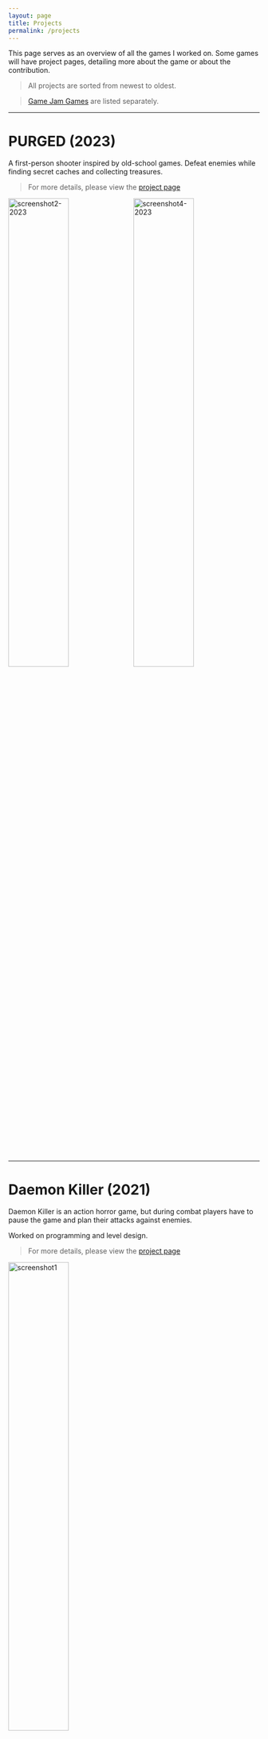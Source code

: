 ```yaml
---
layout: page
title: Projects
permalink: /projects
---
```


<!--- use target="_blank" to open links to new tabs/windows --->

This page serves as an overview of all the games I worked on. Some games will have project pages, detailing more about the game or about the contribution.

> All projects are sorted from newest to oldest.
 
> [Game Jam Games](/projects#game-jam-games) are listed separately.

---

PURGED (2023)
=====
A first-person shooter inspired by old-school games. Defeat enemies while finding secret caches and collecting treasures.
  
> For more details, please view the [project page](/projects/purged)

<p>
  <img src="/assets/purged/screenshot7.png" alt="screenshot2-2023" width="49%"/>
  <img src="/assets/purged/screenshot9.png" alt="screenshot4-2023" width="49%"/>
</p>

---

Daemon Killer (2021)
=====
Daemon Killer is an action horror game, but during combat players have to pause the game and plan their attacks against enemies.
  
  Worked on programming and level design.
  
> For more details, please view the [project page](/projects/daemon-killer)

<p>
  <img src="/assets/daemonkiller/screenshot2.png" alt="screenshot1" width="49%"/>
</p>

---

Project Beatdown (2020)
=====
A remake of High School Hero using a new combat system, and updated visuals.
  
  This was a solo project.
  
> For more details, please view the [project page](/projects/beatdown-and-recursed)

<p>
  <img src="/assets/beatdown/screenshot2.png" alt="screenshot1" width="49%"/>
  <img src="/assets/beatdown/screenshot5.png" alt="screenshot2" width="49%"/>
</p>

---

Project Liskov (2020)
=====
Up to 4 wizards must defeat enemies by using their hands to physically combine cards together to create attacks in this multiplayer card game.
  
  Worked on art and some programming (UI).

---
  
Twin Curse (2015)
=====
After the kingdom unleashes a demonic horde on the lands, a hero must use their imbued curse to eradicate the invasion in this difficult platforming action game.
  
  Worked on all game art.
  
> For more details, please view the [project page](/projects/twin-curse)

NOTE: Screenshots are for an updated ReCurse version, but the visuals are identical from the original project.
<p>
  <img src="/assets/twincurserecurse/screenshot3.png" alt="screenshot1" width="49%"/>
  <img src="/assets/twincurserecurse/screenshot5.png" alt="screenshot2" width="49%"/>
</p>

---

High School Hero (2014)
=====
Real-time RPG set in a high school where teachers plan to brainwash the students to do homework all summer long. Uses a combat system that involves players aiming their attacks to specific targets.
  
  Worked on all game art.
  
> For more details, please view the [project page](/projects/high-school-hero)

<p>
  <img src="/assets/highschoolhero/screenshot1.png" alt="screenshot1" width="49%"/>
  <img src="/assets/highschoolhero/screenshot2.png" alt="screenshot2" width="49%"/>
</p>

---

Game Jam Games {#game-jam-games}
-----
Games completed within a small time-frame, as part of a Game Jam event.

> The games are sorted by the newest ones first.

Yomi no Kuni: World of Darkness (2022)
=====
Find the way out, collecting items to become stronger. Death isn't the end, however! Get a second chance at life by defeating enemies you've killed previously.
  
  Worked on some programming (item pickups and inventory).
  
> Download the game <a href="https://globalgamejam.org/2022/games/world-darkness-yomi-no-kuni-6" target="_blank">here</a>

> For more details, please view the [project page](/projects/world-darkness-yomi-no-kuni)

<p>
  <img src="/assets/yominokuni/screenshot2.png" alt="screenshot1" width="49%"/>
  <img src="/assets/yominokuni/screenshot3.png" alt="screenshot2" width="49%"/>
</p>

Angel Fire (2021)
=====
A bullet-hell shooter for the Game Maker’s Toolkit Jam. Players can pick up scrap by destroying enemies as they go through the level. Accumulated scrap would create a barrier that would protect players from attacks, but by consuming some of the scrap they could unleash a large attack that would destroy multiple enemies at once.
  
  Worked on art, some programming (UI), and the level.
  
> Play the game <a href="https://theburnerguy.itch.io/angelfire" target="_blank">here</a>

<p>
  <img src="/assets/angelfscreenshot.png" alt="angelfire screenshot" width="49%"/>
</p>

Project_1 (2020)
=====
A robot, fuelled by blood, must find all the pieces of a statue spewing blood in the desert. The desert is a vast wasteland, but the robot can activate a sonar-like device to help find the pieces they need as well as finding landmarks to familiarize themselves with the world.
  
  Worked on some animation (all robot character animations).
  
> Download the game <a href="https://globalgamejam.org/2020/games/project1-5" target="_blank">here</a>

<p>
  <img src="/assets/proj1screenshot.png" alt="screenshot1" title="Riveting gameplay." width="49%"/>
</p>

Darkness that Festers (2019)
=====
As the only one left, survive against the parasitic horde by keeping your burner alive. The player must scavenge resources to fuel their burner to make it brighter, making it easier to find more buildings to loot. These resources can also be used to modify the gun to improve its ability to fight off the horde.
  
  This was a solo project.
  
> Download the game <a href="https://noonereadsthis.itch.io/darkness-that-festers" target="_blank">here</a>

<p>
  <img src="/assets/darknessthatfesters/screenshot2.png" alt="screenshot1" width="49%"/>
</p>

Magnus Force (2018)
=====
Infiltrate a military complex as an android capable of reprogramming stealth balls.
  
  Worked on art (character sprites, UI icons) and animation.
  
> Download the game <a href="https://theburnerguy.itch.io/project-magnus-force" target="_blank">here</a>

<p>
  <img src="/assets/pmfscreenshot.png" alt="screenshot1" width="49%"/>
</p>

RUNNO ZOMBO (2017)
=====
A survivor must run as far as they can while they shoot zombos, loot buildings, and score high.
  
  Worked on all game art, worked on programming for future versions.
  
> Download the game <a href="https://noonereadsthis.itch.io/runno-zombo" target="_blank">here</a>

<p>
  <img src="/assets/runnozombo/screenshot2_v1.png" alt="screenshot1" width="49%"/>
  <img src="/assets/runnozombo/screenshot4_v1.png" alt="screenshot2" width="49%"/>
</p>
